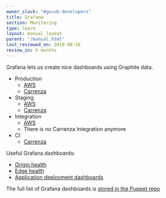 ```yaml
---
owner_slack: "#govuk-developers"
title: Grafana
section: Monitoring
type: learn
layout: manual_layout
parent: "/manual.html"
last_reviewed_on: 2019-08-16
review_in: 6 months
---
```


Grafana lets us create nice dashboards using Graphite data.

- Production
  - [AWS](https://grafana.blue.production.govuk.digital)
  - [Carrenza](https://grafana.publishing.service.gov.uk)
- Staging
  - [AWS](https://grafana.blue.staging.govuk.digital)
  - [Carrenza](https://grafana.staging.publishing.service.gov.uk)
- Integration
  - [AWS](https://grafana.integration.publishing.service.gov.uk)
  - There is no Carrenza Integration anymore
- CI
  - [Carrenza](https://ci-grafana.integration.publishing.service.gov.uk)

Useful Grafana dashboards:

- [Origin health](https://grafana.publishing.service.gov.uk/dashboard/file/origin_health.json)
- [Edge health](https://grafana.publishing.service.gov.uk/dashboard/file/edge_health.json)
- [Application deployment dashboards](deployment-dashboards.html)

The full list of Grafana dashboards is [stored in the Puppet repo][dashboards]

[dashboards]: https://github.com/alphagov/govuk-puppet/blob/master/modules/grafana/manifests/dashboards.pp

